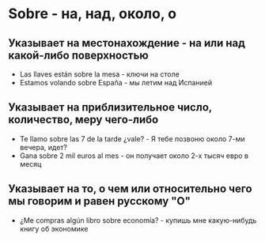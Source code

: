 # Sobre - на, над, около, о
## Указывает на местонахождение - на или над какой-либо поверхностью
  * Las llaves están sobre la mesa - ключи на столе
  * Estamos volando sobre España - мы летим над Испанией
## Указывает на приблизительное число, количество, меру чего-либо
  * Te llamo sobre las 7 de la tarde ¿vale? - Я тебе позвоню около 7-ми вечера, идет?
  * Gana sobre 2 mil euros al mes - он получает около 2-х тысяч евро в месяц
## Указывает на то, о чем или относительно чего мы говорим и равен русскому "О"
  * ¿Me compras algún libro sobre economía? - купишь мне какую-нибудь книгу об экономике

